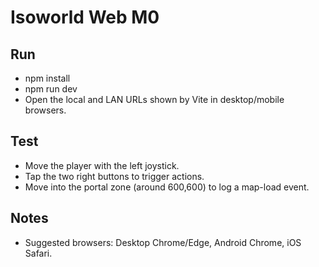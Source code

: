 # Isoworld Web M0

## Run
- npm install
- npm run dev
- Open the local and LAN URLs shown by Vite in desktop/mobile browsers.

## Test
- Move the player with the left joystick.
- Tap the two right buttons to trigger actions.
- Move into the portal zone (around 600,600) to log a map-load event.

## Notes
- Suggested browsers: Desktop Chrome/Edge, Android Chrome, iOS Safari.
